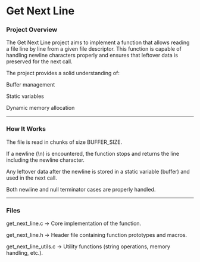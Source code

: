 # Get Next Line

### Project Overview

The Get Next Line project aims to implement a function that allows reading a file line by line from a given file descriptor.
This function is capable of handling newline characters properly and ensures that leftover data is preserved for the next call.

The project provides a solid understanding of:

Buffer management

Static variables

Dynamic memory allocation

---

### How It Works

The file is read in chunks of size BUFFER_SIZE.

If a newline (\n) is encountered, the function stops and returns the line including the newline character.

Any leftover data after the newline is stored in a static variable (buffer) and used in the next call.

Both newline and null terminator cases are properly handled.

---

### Files

get_next_line.c → Core implementation of the function.

get_next_line.h → Header file containing function prototypes and macros.

get_next_line_utils.c → Utility functions (string operations, memory handling, etc.).
